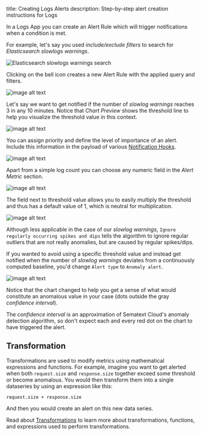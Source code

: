 title: Creating Logs Alerts
description: Step-by-step alert creation instructions for Logs

In a Logs App you can create an Alert Rule which will trigger notifications when a condition is met.

For example, let's say you used *include/exclude filters* to search for *Elasticsearch slowlogs warnings*.

![Elasticsearch slowlogs warnings search](/docs/images/alerts/image_0.png)

Clicking on the bell icon creates a new Alert Rule with the applied query and filters.

![image alt text](/docs/images/alerts/image_1_2.png)

Let's say we want to get notified if the number of *slowlog warnings* reaches 3 in any 10 minutes. Notice that *Chart Preview* shows the threshold line to help
you visualize the threshold value in this context.

![image alt text](/docs/images/alerts/image_2_2.png)

 You can assign priority and define the level of importance of an alert. Include this information in the payload of various [Notification Hooks](/docs/alerts/alert-notifications).
 
 ![image alt text](/docs/images/alerts/alert_priority.png)

Apart from a simple log count you can choose any numeric field in the *Alert Metric* section.

![image alt text](/docs/images/alerts/image_3.png)

The field next to threshold value allows you to easily multiply the threshold and thus has a default value of 1, which is neutral for multiplication.  

![image alt text](/docs/images/alerts/image_5_2.png)

Although less applicable in the case of our *slowlog warnings*, `Ignore regularly occurring spikes and dips` tells the algorithm to ignore regular outliers that are not really anomalies, but are caused by regular spikes/dips.

If you wanted to avoid using a specific threshold value and instead get notified when the number of *slowlog warnings* deviates from a continuously computed baseline, you'd change `Alert type` to `Anomaly alert`.

![image alt text](/docs/images/alerts/image_6.png)

Notice that the chart changed to help you get a sense of what would constitute an anomalous value in your case (dots outside the gray *confidence interval*). 

The *confidence interval* is an approximation of Sematext Cloud's anomaly detection algorithm, so don't expect each and every red dot on the chart to have triggered the alert.

## Transformation

Transformations are used to modify metrics using mathematical expressions and functions. For example, imagine you want to get alerted when both `request.size` and `response.size` together exceed some threshold or become anomalous.  You would then transform them into a single dataseries by using an expression like this:

`request.size + response.size`

And then you would create an alert on this new data series.

Read about [Transformations](/docs/dashboards/chart-builder/#transformation) to learn more about transformations, functions, and expressions used to perform transformations.
